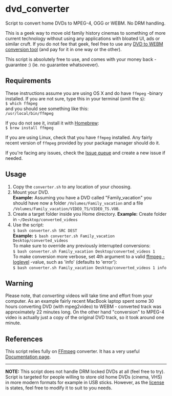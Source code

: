 # dvd_converter
Script to convert home DVDs to MPEG-4, OGG or WEBM. No DRM handling. 

This is a geek way to move old family history cinemas to something of more current technology without using any applications with bloated UI, ads or similar cruft. If you do not fee that geek, feel free to use any [DVD to WEBM conversion tool](https://lmgtfy.com/?q=DVD+to+webm+conversion+tool) (and pay for it in one way or the other).

This script is absolutely free to use, and comes with your money back -guarantee :) (ie. no guarantee whatsovever).

## Requirements
These instructions assume you are using OS X and do have ```ffmpeg``` -binary installed. If you are not sure, type this in your terminal (omit the ```$```):  
```$ which ffmpeg```  
and you should see something like this:  
```/usr/local/bin/ffmpeg```

If you do not see it, install it with [Homebrew](https://brew.sh/):  
```$ brew install ffmpeg```

If you are using Linux, check that you have ```ffmpeg``` installed. Any fairly recent version of ```ffmpeg``` provided by your package manager should do it.

If you're facing any issues, check the [Issue queue](https://github.com/rpsu/dvd_converter/issues) and create a new issue if needed.


## Usage

1. Copy the ```converter.sh``` to any location of your choosing.
1. Mount your DVD.  
**Example:** Assuming you have a DVD called "Family_vacation" you should have now a folder ```/Volumes/Family_vacation``` and a file  ```/Volumes/Family_vacation/VIDEO_TS/VIDEO_TS.VOB```.
1. Create a target folder inside you Home directory. 
**Example:** Create folder in ```~/Desktop/converted_videos```
1. Use the script:  
```$ bash converter.sh SRC DEST```  
**Example:** 
```$ bash converter.sh Family_vacation Desktop/converted_videos```  
To  make sure to override any previously interrupted conversions:  
```$ bash converter.sh Family_vacation Desktop/converted_videos 1```  
To make conversion more verbose, set 4th argument to a valid [ffmpeg -loglevel](https://www.ffmpeg.org/ffmpeg.html#Generic-options) -value, such as 'info' (defaults to 'error'):  
```$ bash converter.sh Family_vacation Desktop/converted_videos 1 info```  

## Warning

Please note, that *converting* videos will take time and effort from your computer. As an example fairly recent MacBook laptop spent some 30 hours converting DVD (with mpeg2video) to WEBM  - converted track was approximately 22 minutes long. On the other hand "conversion" to MPEG-4 video is actually just a copy of the original DVD track, so it took around one minute.

## References

This script relies fully on [FFmpeg](https://www.ffmpeg.org) converter. It has a very useful [Documentation page](https://www.ffmpeg.org/ffmpeg.html). 

---

**NOTE:** This script does not handle DRM locked DVDs at all (feel free to try). Script is targeted for people willing to store old home DVDs (cinema, VHS) in more modern formats for example in USB sticks. However, as the [license](https://github.com/rpsu/dvd_converter/blob/master/LICENSE) is states, feel free to modify it to suit to you needs. 

